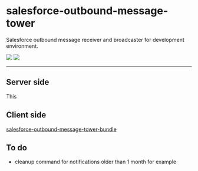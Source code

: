 # salesforce-outbound-message-tower
Salesforce outbound message receiver and broadcaster for development environment. 

![](https://img.shields.io/github/v/release/comsave/salesforce-outbound-message-tower)
![](https://img.shields.io/travis/comsave/salesforce-outbound-message-tower)

---
## Server side
This 
## Client side
[salesforce-outbound-message-tower-bundle](https://github.com/comsave/salesforce-outbound-message-tower-bundle)
## To do
* cleanup command for notifications older than 1 month for example
